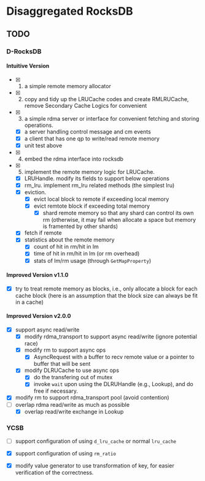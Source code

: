 # Disaggregated RocksDB

## TODO

### D-RocksDB

#### Intuitive Version

- [x] 1. a simple remote memory allocator
- [x] 2. copy and tidy up the LRUCache codes and create RMLRUCache, remove Secondary Cache Logics for convenient
- [x] 3. a simple rdma server or interface for convenient fetching and storing operations.
  - [x] a server handling control message and cm events
  - [x] a client that has one qp to write/read remote memory 
  - [x] unit test above
- [x] 4. embed the rdma interface into rocksdb
- [x] 5. implement the remote memory logic for LRUCache.
  - [x] LRUHandle. modify its fields to support below operations
  - [x] rm_lru. implement rm_lru related methods (the simplest lru)
  - [x] eviction. 
    - [x] evict local block to remote if exceeding local memory
    - [x] evict remtote block if exceeding total memory
      - [x] shard remote memory so that any shard can control its own rm (otherwise, it may fail when allocate a space but memory is framented by other shards)
  - [x] fetch if remote
  - [x] statistics about the remote memory
    - [x] count of hit in rm/hit in lm
    - [x] time of hit in rm/hit in lm (or rm overhead)
    - [x] stats of lm/rm usage (through `GetMapProperty`)

#### Improved Version v1.1.0

- [x] try to treat remote memory as blocks, i.e., only allocate a block for each cache block (here is an assumption that the block size can always be fit in a cache)

#### Improved Version v2.0.0

- [x] support async read/write
  - [x] modify rdma_transport to support async read/write (ignore potential race)
  - [x] modify rm to support async ops
    - [x] AsyncRequest with a buffer to recv remote value or a pointer to buffer that will be sent
  - [x] modify DLRUCache to use async ops
    - [x] do the transfering out of mutex
    - [x] invoke `wait` upon using the DLRUHandle (e.g., Lookup), and do free if necessary.
- [x] modify rm to support rdma_transport pool (avoid contention)
- [ ] overlap rdma read/write as much as possible
  - [x] overlap read/write exchange in Lookup

### YCSB

- [ ] support configuration of using `d_lru_cache` or normal `lru_cache`
- [x] support configuration of using `rm_ratio`
- [x] modify value generator to use transformation of key, for easier verification of the correctness.

